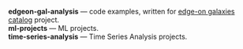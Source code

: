 
**edgeon-gal-analysis** — code examples, written for [edge-on galaxies catalog](https://relay.sao.ru/edgeon/) project.  
**ml-projects** — ML projects.   
**time-series-analysis** — Time Series Analysis projects.  
